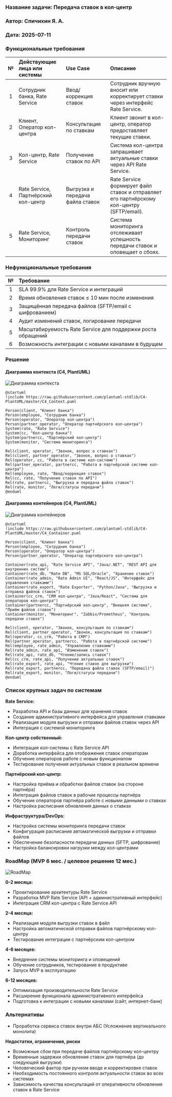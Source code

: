 ### **Название задачи: Передача ставок в кол-центр**
### **Автор: Спичихин Я. А.**
### **Дата: 2025-07-11**


### **Функциональные требования**

| **№** | **Действующие лица или системы**    | **Use Case**                     | **Описание**                                                                              |
| :---: | :---------------------------------- | :------------------------------- | :---------------------------------------------------------------------------------------- |
|   1   | Сотрудник банка, Rate Service       | Ввод/коррекция ставок            | Сотрудник вручную вносит или корректирует ставки через интерфейс Rate Service.            |
|   2   | Клиент, Оператор кол-центра         | Консультация по ставкам          | Клиент звонит в кол-центр, оператор предоставляет текущие ставки.                         |
|   3   | Кол-центр, Rate Service             | Получение ставок по API          | Система кол-центра запрашивает актуальные ставки через API Rate Service.                  |
|   4   | Rate Service, Партнёрский кол-центр | Выгрузка и передача файла ставок | Rate Service формирует файл ставок и отправляет его партнёрскому кол-центру (SFTP/email). |
|   5   | Rate Service, Мониторинг            | Контроль передачи ставок         | Система мониторинга отслеживает успешность передачи ставок и оповещает о сбоях.           |


### **Нефункциональные требования**

| **№** | **Требование**                                              |
| :---: | :---------------------------------------------------------- |
|   1   | SLA 99.9% для Rate Service и интеграций                     |
|   2   | Время обновления ставок ≤ 10 мин после изменения            |
|   3   | Защищённая передача файлов (SFTP/email с шифрованием)       |
|   4   | Аудит изменений ставок, логирование передачи                |
|   5   | Масштабируемость Rate Service для поддержки роста обращений |
|   6   | Возможность интеграции с новыми каналами в будущем          |


### **Решение**

#### Диаграмма контекста (C4, PlantUML)

![Диаграмма контекста](context_diagram.png)


```plantuml
@startuml
!include https://raw.githubusercontent.com/plantuml-stdlib/C4-PlantUML/master/C4_Context.puml

Person(client, "Клиент банка")
Person(employee, "Сотрудник банка")
Person(operator, "Оператор кол-центра")
Person(partner_operator, "Оператор партнёрского кол-центра")
System(rate, "Rate Service")
System(cc, "Кол-центр банка")
System(partnercc, "Партнёрский кол-центр")
System(monitor, "Система мониторинга")

Rel(client, operator, "Звонок, вопрос о ставках")
Rel(client, partner_operator, "Звонок, вопрос о ставках")
Rel(operator, cc, "Работа в системе кол-системе")
Rel(partner_operator, partnercc, "Работа в партнёрской системе кол-центра")
Rel(employee, rate, "Ввод/коррекция ставок")
Rel(cc, rate, "Получение ставок по API")
Rel(rate, partnercc, "Выгрузка и передача файла ставок")
Rel(rate, monitor, "Логи/статусы передачи")
@enduml
```

#### Диаграмма контейнеров (C4, PlantUML)

![Диаграмма контейнеров](container_diagram.png)


```plantuml
@startuml
!include https://raw.githubusercontent.com/plantuml-stdlib/C4-PlantUML/master/C4_Container.puml

Person(client, "Клиент банка")
Person(employee, "Сотрудник банка")
Person(operator, "Оператор кол-центра")
Person(partner_operator, "Оператор партнёрского кол-центра")

Container(rate_api, "Rate Service API", "Java/.NET", "REST API для внутренних систем")
Container(rate_db, "Rate DB", "MS SQL/Oracle", "Хранение ставок")
Container(rate_admin, "Rate Admin UI", "React/JS", "Интерфейс для управления ставками")
Container(rate_export, "Rate Exporter", "Python/Java", "Выгрузка и отправка файлов ставок")
Container(cc_crm, "CRM кол-центра", "Java/React", "Система для операторов кол-центра")
Container(partnercc, "Партнёрский кол-центр", "Внешняя система", "Приём файлов ставок")
Container(monitor, "Мониторинг", "Zabbix/Prometheus", "Контроль передачи ставок")

Rel(client, operator, "Звонок, консультация по ставкам")
Rel(client, partner_operator, "Звонок, консультация по ставкам")
Rel(operator, cc_crm, "Работа в CRM")
Rel(partner_operator, partnercc, "Работа в партнёрской системе")
Rel(employee, rate_admin, "Управление ставками")
Rel(rate_admin, rate_api, "Изменение ставок")
Rel(rate_api, rate_db, "Чтение/запись ставок")
Rel(cc_crm, rate_api, "Получение актуальных ставок")
Rel(rate_export, rate_api, "Чтение ставок для выгрузки")
Rel(rate_export, partnercc, "Передача файла ставок (SFTP/email)")
Rel(rate_export, monitor, "Логи/статусы передачи")
@enduml
```


### **Список крупных задач по системам**

**Rate Service:**
- Разработка API и базы данных для хранения ставок
- Создание административного интерфейса для управления ставками
- Реализация модуля выгрузки и отправки файлов ставок через API
- Интеграция с системой мониторинга

**Кол-центр собственный:**
- Интеграция кол-системы с Rate Service API
- Доработка интерфейса для отображения ставок операторам
- Обучение операторов работе с новым функционалом
- Тестирование получения актуальных ставок в реальном времени

**Партнёрский кол-центр:**
- Настройка приёма и обработки файлов ставок (на стороне партнёра)
- Интеграция файлов ставок в рабочие процессы партнёра
- Обучение операторов партнёра работе с новыми данными о ставках
- Настройка расписания обновления данных о ставках

**Инфраструктура/DevOps:**
- Настройка системы мониторинга передачи ставок
- Конфигурация расписания автоматической выгрузки и отправки файлов
- Обеспечение безопасности передачи данных (SFTP, шифрование)
- Настройка балансировки нагрузки между кол-центрами


### **RoadMap (MVP 6 мес. / целевое решение 12 мес.)**
![RoadMap](road_map.png)

**0-2 месяца:**
- Проектирование архитектуры Rate Service
- Разработка MVP Rate Service (API + административный интерфейс)
- Интеграция CRM кол-центра с Rate Service API

**2-4 месяца:**
- Реализация модуля выгрузки ставок в файл
- Настройка автоматической отправки файлов партнёрскому кол-центру
- Тестирование интеграции с партнёрским кол-центром

**4-6 месяцев:**
- Внедрение системы мониторинга и оповещений
- Обучение сотрудников, тестирование в продуктиве
- Запуск MVP в эксплуатацию

**6-12 месяцев:**
- Оптимизация производительности Rate Service
- Расширение функционала административного интерфейса
- Подготовка к интеграции с новыми каналами (сайт, интернет-банк)


### **Альтернативы**
- Проработка сервиса ставок внутри АБС (Усложнение вертикального монолита)

**Недостатки, ограничения, риски**
- Возможные сбои при передаче файлов партнёрскому кол-центру
- Временные задержки обновления ставок для партнёра (до следующей выгрузки)
- Человеческий фактор при ручном вводе и корректировке ставок
- Необходимость постоянного контроля актуальности ставок во всех системах
- Зависимость качества консультаций от оперативности обновления ставок в Rate Service 
